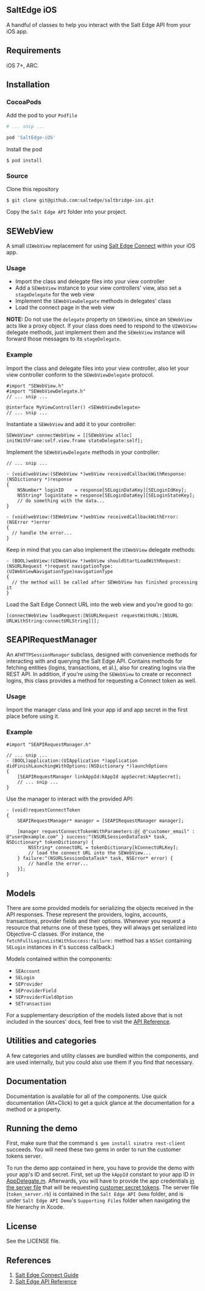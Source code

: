 ## SaltEdge iOS

A handful of classes to help you interact with the Salt Edge API from your iOS app.

## Requirements

iOS 7+, ARC.

## Installation
### CocoaPods

Add the pod to your `Podfile`

```ruby
# ... snip ...

pod 'SaltEdge-iOS'
```

Install the pod

`$ pod install`

### Source

Clone this repository

`$ git clone git@github.com:saltedge/saltbridge-ios.git`

Copy the `Salt Edge API` folder into your project.

## SEWebView

A small `UIWebView` replacement for using [Salt Edge Connect](https://docs.saltedge.com/guides/connect/) within your iOS app.

### Usage

* Import the class and delegate files into your view controller
* Add a `SEWebView` instance to your view controllers' view, also set a `stageDelegate` for the web view
* Implement the `SEWebViewDelegate` methods in delegates' class
* Load the connect page in the web view

**NOTE:** Do not use the `delegate` property on `SEWebView`, since an `SEWebView` acts like a proxy object. If your class does need to respond to the `UIWebView` delegate methods, just implement them and the `SEWebView` instance will forward those messages to its `stageDelegate`.

### Example

Import the class and delegate files into your view controller, also let your view controller conform to the `SEWebViewDelegate` protocol.

```objc
#import "SEWebView.h"
#import "SEWebViewDelegate.h"
// ... snip ...

@interface MyViewController() <SEWebViewDelegate>
// ... snip ...
```

Instantiate a `SEWebView` and add it to your controller:

```objc
SEWebView* connectWebView = [[SEWebView alloc] initWithFrame:self.view.frame stateDelegate:self];
```

Implement the `SEWebViewDelegate` methods in your controller:

```objc
// ... snip ...

- (void)webView:(SEWebView *)webView receivedCallbackWithResponse:(NSDictionary *)response
{
    NSNumber* loginID    = response[SELoginDataKey][SELoginIdKey];
    NSString* loginState = response[SELoginDataKey][SELoginStateKey];
    // do something with the data...
}

- (void)webView:(SEWebView *)webView receivedCallbackWithError:(NSError *)error
{
  // handle the error...
}
```

Keep in mind that you can also implement the `UIWebView` delegate methods:

```objc
- (BOOL)webView:(UIWebView *)webView shouldStartLoadWithRequest:(NSURLRequest *)request navigationType:(UIWebViewNavigationType)navigationType
{
  // the method will be called after SEWebView has finished processing it
}
```

Load the Salt Edge Connect URL into the web view and you're good to go:

```objc
[connectWebView loadRequest:[NSURLRequest requestWithURL:[NSURL URLWithString:connectURLString]]];
```

## SEAPIRequestManager

An `AFHTTPSessionManager` subclass, designed with convenience methods for interacting with and querying the Salt Edge API. Contains methods for fetching entities (logins, transactions, et al.), also for creating logins via the REST API. In addition, if you're using the `SEWebView` to create or reconnect logins, this class provides a method for requesting a Connect token as well.

### Usage

Import the manager class and link your app id and app secret in the first place before using it.

### Example

```objc
#import "SEAPIRequestManager.h"

// ... snip ...
- (BOOL)application:(UIApplication *)application didFinishLaunchingWithOptions:(NSDictionary *)launchOptions
{
    [SEAPIRequestManager linkAppId:kAppId appSecret:kAppSecret];
    // ... snip ...
}
```

Use the manager to interact with the provided API:

```objc
- (void)requestConnectToken
{
    SEAPIRequestManager* manager = [SEAPIRequestManager manager];

    [manager requestConnectTokenWithParameters:@{ @"customer_email" : @"user@example.com" } success:^(NSURLSessionDataTask* task, NSDictionary* tokenDictionary) {
        NSString* connectURL = tokenDictionary[kConnectURLKey];
        // load the connect URL into the SEWebView...
    } failure:^(NSURLSessionDataTask* task, NSError* error) {
        // handle the error...
    }];
}
```

## Models

There are some provided models for serializing the objects received in the API responses. These represent the providers, logins, accounts, transactions, provider fields and their options. Whenever you request a resource that returns one of these types, they will always get serialized into Objective-C classes. (For instance, the `fetchFullLoginsListWithSuccess:failure:` method has a `NSSet` containing `SELogin` instances in it's success callback.)

Models contained within the components:

* `SEAccount`
* `SELogin`
* `SEProvider`
* `SEProviderField`
* `SEProviderFieldOption`
* `SETransaction`

For a supplementary description of the models listed above that is not included in the sources' docs, feel free to visit the [API Reference](https://docs.saltedge.com/reference/).

## Utilities and categories

A few categories and utility classes are bundled within the components, and are used internally, but you could also use them if you find that necessary.

## Documentation

Documentation is available for all of the components. Use quick documentation (Alt+Click) to get a quick glance at the documentation for a method or a property.

## Running the demo

First, make sure that the command `$ gem install sinatra rest-client` succeeds. You will need these two gems in order to run the customer tokens server.

To run the demo app contained in here, you have to provide the demo with your app's ID and secret.
First, set up the `kAppId` constant to your app ID in [AppDelegate.m](https://github.com/saltedge/saltedge-ios/blob/master/Salt%20Edge%20API%20Demo/AppDelegate.m#L17).
Afterwards, you will have to provide the app credentials [in the server file](https://github.com/saltedge/saltedge-ios/blob/master/Salt%20Edge%20API%20Demo/token_server.rb#L5-L6) that will be requesting [customer secret tokens](https://docs.saltedge.com/guides/authentication/#app_id_and_customer_secret). The server file (`token_server.rb`) is contained in the `Salt Edge API Demo` folder, and is under `Salt Edge API Demo`'s `Supporting Files` folder when navigating the file hierarchy in Xcode.

## License

See the LICENSE file.

## References

1. [Salt Edge Connect Guide](https://docs.saltedge.com/guides/connect/)
2. [Salt Edge API Reference](https://docs.saltedge.com/reference/)
